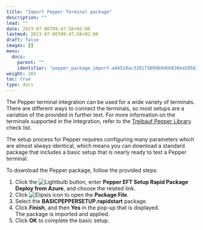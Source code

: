 ```yaml
---
title: "Import Pepper Terminal package"
description: ""
lead: ""
date: 2023-07-06T09:47:58+02:00
lastmod: 2023-07-06T09:47:58+02:00
draft: false
images: []
menu:
  docs:
    parent: ""
    identifier: "pepper_package_import-a84518ac32817389969dbb830ed29581"
weight: 103
toc: true
type: docs
---
```


The Pepper terminal integration can be used for a wide variety of terminals. There are different ways to connect the terminals, so most setups are a variation of the provided in further text. For more information on the terminals supported in the integration, refer to the [Treibauf Pepper Library](https://www.treibauf.ch/en/terminal-type-search/) check list.

The setup process for Pepper requires configuring many parameters which are almost always identical, which means you can download a standard package that includes a basic setup that is nearly ready to test a Pepper terminal.

To download the Pepper package, follow the provided steps:

1. Click the ![Lightbulb](Lightbulb_icon.PNG) button, enter **Pepper EFT Setup Rapid Package Deploy from Azure**, and choose the related link.         
2. Click ![Elipsis icon](elipsis_icon.png) to open the **Package File**.
3. Select the **BASICPEPPERSETUP.rapidstart** package.
4. Click **Finish**, and then **Yes** in the pop-up that is displayed.      
    The package is imported and applied.
5. Click **OK** to complete the basic setup.